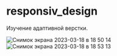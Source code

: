 # responsiv_design

Изучение адаптивной верстки. 

![Снимок экрана 2023-03-18 в 18 50 14](https://user-images.githubusercontent.com/91333676/226116545-f7e8c8eb-9129-4d9f-b1b6-c4050111f540.png)
![Снимок экрана 2023-03-18 в 18 53 13](https://user-images.githubusercontent.com/91333676/226116549-c51c6018-5bbb-49fd-816e-1d0329915482.png)
